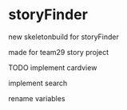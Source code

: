 # storyFinder
new skeletonbuild for storyFinder


made for team29 story project

TODO
implement cardview

implement search


rename variables
